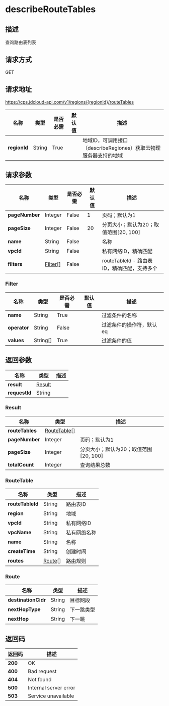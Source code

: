 # describeRouteTables


## 描述
查询路由表列表

## 请求方式
GET

## 请求地址
https://cps.jdcloud-api.com/v1/regions/{regionId}/routeTables

|名称|类型|是否必需|默认值|描述|
|---|---|---|---|---|
|**regionId**|String|True| |地域ID，可调用接口（describeRegiones）获取云物理服务器支持的地域|

## 请求参数
|名称|类型|是否必需|默认值|描述|
|---|---|---|---|---|
|**pageNumber**|Integer|False|1|页码；默认为1|
|**pageSize**|Integer|False|20|分页大小；默认为20；取值范围[20, 100]|
|**name**|String|False| |名称|
|**vpcId**|String|False| |私有网络ID，精确匹配|
|**filters**|[Filter[]](describeroutetables#filter)|False| |routeTableId - 路由表ID，精确匹配，支持多个<br>|

### <div id="filter">Filter</div>
|名称|类型|是否必需|默认值|描述|
|---|---|---|---|---|
|**name**|String|True| |过滤条件的名称|
|**operator**|String|False| |过滤条件的操作符，默认eq|
|**values**|String[]|True| |过滤条件的值|

## 返回参数
|名称|类型|描述|
|---|---|---|
|**result**|[Result](describeroutetables#result)| |
|**requestId**|String| |

### <div id="result">Result</div>
|名称|类型|描述|
|---|---|---|
|**routeTables**|[RouteTable[]](describeroutetables#routetable)| |
|**pageNumber**|Integer|页码；默认为1|
|**pageSize**|Integer|分页大小；默认为20；取值范围[20, 100]|
|**totalCount**|Integer|查询结果总数|
### <div id="routetable">RouteTable</div>
|名称|类型|描述|
|---|---|---|
|**routeTableId**|String|路由表ID|
|**region**|String|地域|
|**vpcId**|String|私有网络ID|
|**vpcName**|String|私有网络名称|
|**name**|String|名称|
|**createTime**|String|创建时间|
|**routes**|[Route[]](describeroutetables#route)|路由规则|
### <div id="route">Route</div>
|名称|类型|描述|
|---|---|---|
|**destinationCidr**|String|目标网段|
|**nextHopType**|String|下一跳类型|
|**nextHop**|String|下一跳|

## 返回码
|返回码|描述|
|---|---|
|**200**|OK|
|**400**|Bad request|
|**404**|Not found|
|**500**|Internal server error|
|**503**|Service unavailable|

